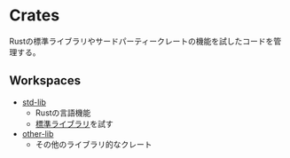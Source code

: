 # Crates

Rustの標準ライブラリやサードパーティークレートの機能を試したコードを管理する。

## Workspaces

- [std-lib](./std-lib)
  - Rustの言語機能
  - [標準ライブラリ](https://doc.rust-lang.org/std/)を試す
- [other-lib](./other-lib)
  - その他のライブラリ的なクレート
